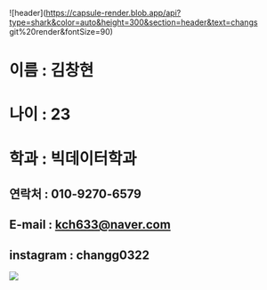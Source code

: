 ![header](https://capsule-render.blob.app/api?type=shark&color=auto&height=300&section=header&text=changs git%20render&fontSize=90)

# 이름 : 김창현

# 나이 : 23

# 학과 : 빅데이터학과

## 연락처 : 010-9270-6579
## E-mail : kch633@naver.com
## instagram : changg0322

<img src="https://img.shields.io/badge/-3178C6?style=flat&logo=TypeScript&logoColor=white"/>

